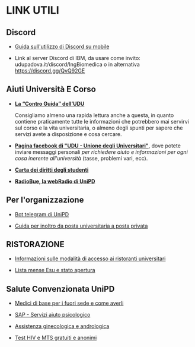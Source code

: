 
# LINK UTILI

## Discord
- [Guida sull'utilizzo di Discord su mobile](http://tiny.cc/guidaDiscord)

- Link al server Discord di IBM, da usare come invito: udupadova.it/discord/IngBiomedica o in alternativa https://discord.gg/QvQ92GE

## Aiuti Università E Corso

- [**La “Contro Guida” dell’UDU**](http://tiny.cc/ControGuidaUDU)

  Consigliamo almeno una rapida lettura anche a questa, in quanto contiene praticamente tutte le informazioni che potrebbero mai servirvi sul corso e la vita universitaria, o
  almeno degli spunti per sapere che servizi avete a disposizione e cosa cercare.


- [**Pagina facebook di "UDU - Unione degli Universitari"**](https://www.facebook.com/udupadova/), dove potete inviare messaggi personali *per richiedere aiuto e informazioni per ogni cosa inerente all'università* (tasse, problemi vari, ecc).


- [**Carta dei diritti degli studenti**](http://www.unionedegliuniversitari.it/carta-dei-diritti-degli-studenti/)

- [**RadioBue, la webRadio di UniPD**](https://www.radiobue.it/la-diretta/)
 
 
## Per l'organizzazione

- [Bot telegram di UniPD](https://telegram.me/unipdbot)

- [Guida per inoltro da posta universitaria a posta privata](http://tiny.cc/inoltroPostaUnipd)


## RISTORAZIONE


- [Informazioni sulle modalità di accesso ai ristoranti universitari](http://www.esupd.gov.it/it/i-nostri-servizi/ristorazione)

- [Lista mense Esu e stato apertura](http://www.esupd.gov.it/it)


## Salute Convenzionata UniPD

- [Medici di base per i fuori sede e come averli](https://www.unipd.it/medico-base)

- [SAP - Servizi aiuto psicologico](https://www.unipd.it/servizi-aiuto-psicologico)

- [Assistenza ginecologica e andrologica](https://www.unipd.it/assistenza-sanitaria-personale)

- [Test HIV e MTS gratuiti e anonimi](https://www.tralaltro.it/salutemts/)